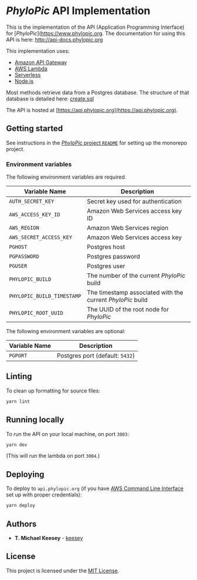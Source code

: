 # _PhyloPic_ API Implementation

This is the implementation of the API (Application Programming Interface) for [_PhyloPic_](https://www.phylopic.org. The documentation for using this API is here: http://api-docs.phylopic.org

This implementation uses:

- [Amazon API Gateway](https://aws.amazon.com/api-gateway/)
- [AWS Lambda](https://aws.amazon.com/lambda/)
- [Serverless](https://www.serverless.com/)
- [Node.js](https://nodejs.org/)

Most methods retrieve data from a Postgres database. The structure of that database is detailed here: [create.sql](../../sql/create.sql)

The API is hosted at [https://api.phylopic.org](https://api.phylopic.org).

## Getting started

See instructions in the [_PhyloPic_ project `README`](../../README.md) for setting up the monorepo project.

### Environment variables

The following environment variables are required.

| Variable Name              | Description                                                |
| -------------------------- | ---------------------------------------------------------- |
| `AUTH_SECRET_KEY`          | Secret key used for authentication                         |
| `AWS_ACCESS_KEY_ID`        | Amazon Web Services access key ID                          |
| `AWS_REGION`               | Amazon Web Services region                                 |
| `AWS_SECRET_ACCESS_KEY`    | Amazon Web Services access key                             |
| `PGHOST`                   | Postgres host                                              |
| `PGPASSWORD`               | Postgres password                                          |
| `PGUSER`                   | Postgres user                                              |
| `PHYLOPIC_BUILD`           | The number of the current _PhyloPic_ build                 |
| `PHYLOPIC_BUILD_TIMESTAMP` | The timestamp associated with the current _PhyloPic_ build |
| `PHYLOPIC_ROOT_UUID`       | The UUID of the root node for _PhyloPic_                   |

The following environment variables are optional:

| Variable Name | Description                     |
| ------------- | ------------------------------- |
| `PGPORT`      | Postgres port (default: `5432`) |

## Linting

To clean up formatting for source files:

```sh
yarn lint
```

## Running locally

To run the API on your local machine, on port `3003`:

```sh
yarn dev
```

(This will run the lambda on port `3004`.)

## Deploying

To deploy to `api.phylopic.org` (if you have [AWS Command Line Interface](https://aws.amazon.com/cli/) set up with proper credentials):

```sh
yarn deploy
```

## Authors

- **T. Michael Keesey** - [keesey](https://github.com/keesey)

## License

This project is licensed under the [MIT License](../../LICENSE).
